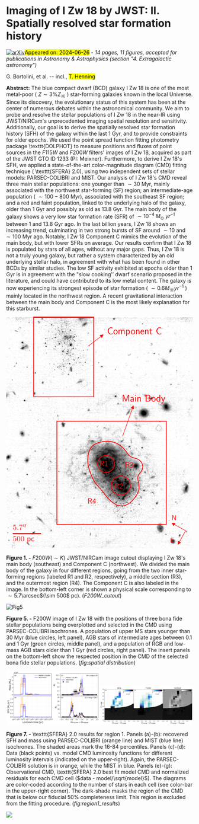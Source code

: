 <div class="macros" style="visibility:hidden;">
$\newcommand{\ensuremath}{}$
$\newcommand{\xspace}{}$
$\newcommand{\object}[1]{\texttt{#1}}$
$\newcommand{\farcs}{{.}''}$
$\newcommand{\farcm}{{.}'}$
$\newcommand{\arcsec}{''}$
$\newcommand{\arcmin}{'}$
$\newcommand{\ion}[2]{#1#2}$
$\newcommand{\textsc}[1]{\textrm{#1}}$
$\newcommand{\hl}[1]{\textrm{#1}}$
$\newcommand{\footnote}[1]{}$</div>



<div id="title">

# Imaging of I Zw 18 by JWST: II. Spatially resolved star formation history

</div>
<div id="comments">

[![arXiv](https://img.shields.io/badge/arXiv-2406.17429-b31b1b.svg)](https://arxiv.org/abs/2406.17429)<mark>Appeared on: 2024-06-26</mark> -  _14 pages, 11 figures, accepted for publications in Astronomy & Astrophysics (section "4. Extragalactic astronomy")_

</div>
<div id="authors">

G. Bortolini, et al. -- incl., <mark>T. Henning</mark>

</div>
<div id="abstract">

**Abstract:** The blue compact dwarf (BCD) galaxy I Zw 18 is one of the most metal-poor ( $Z \sim 3\%   Z_{\sun}$ ) star-forming galaxies known in the local Universe. Since its discovery, the evolutionary status of this system has been at the center of numerous debates within the astronomical community. We aim to probe and resolve the stellar populations of I Zw 18 in the near-IR using JWST/NIRCam's unprecedented imaging spatial resolution and sensitivity. Additionally, our goal is to derive the spatially resolved star formation history (SFH) of the galaxy within the last $1$ Gyr, and to provide constraints for older epochs. We used the point spread function fitting photometry package \texttt{DOLPHOT} to measure positions and fluxes of point sources in the $F115W$ and $F200W$ filters' images of I Zw 18, acquired as part of the JWST GTO ID 1233 (PI: Meixner). Furthermore, to derive I Zw 18's SFH, we applied a state-of-the-art color-magnitude diagram (CMD) fitting technique ( \texttt{SFERA} 2.0), using two independent sets of stellar models: PARSEC-COLIBRI and MIST. Our analysis of I Zw 18's CMD reveal three main stellar populations: one younger than $\sim30$ Myr, mainly associated with the northwest star-forming (SF) region; an intermediate-age population ( $\sim 100 - 800$ Myr), associated with the southeast SF region; and a red and faint population, linked to the underlying halo of the galaxy, older than $1$ Gyr and possibly as old as $13.8$ Gyr. The main body of the galaxy shows a very low star formation rate (SFR) of $\sim 10^{-4} \; M_{\odot} \; {yr}^{-1}$ between $1$ and $13.8$ Gyr ago. In the last billion years, I Zw 18 shows an increasing trend, culminating in two strong bursts of SF around $\sim 10$ and $\sim100$ Myr ago. Notably, I Zw 18 Component C mimics the evolution of the main body, but with lower SFRs on average. Our results confirm that I Zw 18 is populated by stars of all ages, without any major gaps. Thus, I Zw 18 is not a truly young galaxy, but rather a system characterized by an old underlying stellar halo, in agreement with what has been found in other BCDs by similar studies. The low SF activity exhibited at epochs older than $1$ Gyr is in agreement with the "slow cooking’’ dwarf scenario proposed in the literature, and could have contributed to its low metal content. The galaxy is now experiencing its strongest episode of star formation ( $\sim 0.6   M_{\sun}   yr^{-1}$ ) mainly located in the northwest region. A recent gravitational interaction between the main body and Component C is the most likely explanation for this starburst.

</div>

<div id="div_fig1">

<img src="tmp_2406.17429/./Images/F200W_cutout_v2.png" alt="Fig1" width="100%"/>

**Figure 1. -** $F200W$$(\sim K)$ JWST/NIRCam image cutout displaying I Zw 18's main body (southeast) and Component C (northwest). We divided the main body of the galaxy in four different regions, going from the two inner star-forming regions (labeled R1 and R2, respectively), a middle section (R3), and the outermost region (R4). The Component C is also labeled in the image. In the bottom-left corner is shown a physical scale corresponding to $\sim 5.7$\arcsec$$($\sim 500$ pc). (*F200W_cutout*)

</div>
<div id="div_fig2">

<img src="tmp_2406.17429/./Images/spatial_distributions.png" alt="Fig5" width="100%"/>

**Figure 5. -** F200W image of I Zw 18 with the positions of three bona fide stellar populations being overplotted and selected in the CMD using PARSEC-COLIBRI isochrones. A population of upper MS stars younger than $30$ Myr (blue circles, left panel), AGB stars of intermediate ages between $0.1$ and $1$ Gyr (green circles, middle panel), and a population of RGB and low-mass AGB stars older than $1$ Gyr (red circles, right panel). The insert panels on the bottom-left show the respected position in the CMD of the selected bona fide stellar populations. (*fig:spatial distribution*)

</div>
<div id="div_fig3">

<img src="tmp_2406.17429/./Images/sfh_mass_lum_functions_region1.png" alt="Fig7.1" width="50%"/><img src="tmp_2406.17429/./Images/data_model_residual_region1.png" alt="Fig7.2" width="50%"/>

**Figure 7. -** \texttt{SFERA} 2.0 results for region 1. Panels (a)-(b): recovered SFH and mass using PARSEC-COLIBRI (orange line) and MIST (blue line) isochrones. The shaded areas mark the 16-84 percentiles. Panels (c)-(d): Data (black points) vs. model CMD luminosity functions for different luminosity intervals (indicated on the upper-right). Again, the PARSEC-COLIBRI solution is in orange, while the MIST in blue. Panels (e)-(g): Observational CMD, \texttt{SFERA} 2.0 best fit model CMD and normalized residuals for each CMD cell ($data - model/\sqrt{model}$). The diagrams are color-coded according to the number of stars in each cell (see color-bar in the upper-right corner). The dark-shade masks the region of the CMD that is below our fiducial $50\%$ completeness limit. This region is excluded from the fitting procedure. (*fig:region1_results*)

</div><div id="qrcode"><img src=https://api.qrserver.com/v1/create-qr-code/?size=100x100&data="https://arxiv.org/abs/2406.17429"></div>
